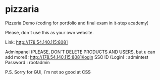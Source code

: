 # pizzaria
Pizzeria Demo (coding for portfolio and final exam in it-step academy)

Please, don`t use this as your own website.

Link: http://178.54.140.115:8081

Adminpanel (PLEASE, DON`T DELETE PRODUCTS AND USERS, but u can add more!): 
http://178.54.140.115:8081/login
SSO ID (Login) : admintest
Password : rootadmin

P.S. Sorry for GUI, i`m not so good at CSS
